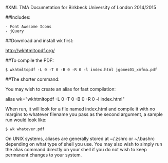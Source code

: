#XML TMA Documetation for Birkbeck University of London 2014/2015

##Includes:

	- Font Awesome Icons
	- jQuery

##Download and install wk first:

http://wkhtmltopdf.org/

##To compile the PDF:

	$ wkhtmltopdf -L 0 -T 0 -B 0 -R 0 -l index.html jgomes01_xmfma.pdf

##The shorter command:

You may wish to create an alias for fast compilation:

  alias wk="wkhtmltopdf -L 0 -T 0 -B 0 -R 0 -l index.html"

When run, it will look for a file named index.html and compile it with no
margins to whatever filename you pass as the second argument, a sample run would
look like:

	$ wk whatever.pdf
	
On UNIX systems, aliases are generally stored at ~/.zshrc or ~/.bashrc depending
on what type of shell you use. You may also wish to simply run the alias command
directly on your shell if you do not wish to keep permanent changes to your
system.
